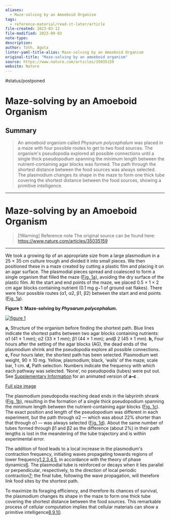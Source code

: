 ```yaml
---
aliases:
  - Maze-solving by an Amoeboid Organism
tags:
  - reference-material/read-it-later/article
file-created: 2023-03-12
file-modified: 2023-09-03
note-type: 
description: 
author: Tóth, Ágota
linter-yaml-title-alias: Maze-solving by an Amoeboid Organism
original-title: "Maze-solving by an amoeboid organism"
source: https://www.nature.com/articles/35035159
website: Nature
---
```


 #status/postponed

# Maze-solving by an Amoeboid Organism

## Summary

> An amoeboid organism called *Physarum polycephalum* was placed in a maze with four possible routes to get to two food sources. The organism's pseudopodia explored all possible connections until a single thick pseudopodium spanning the minimum length between the nutrient-containing agar blocks was formed. The path through the shortest distance between the food sources was always selected. The plasmodium changes its shape in the maze to form one thick tube covering the shortest distance between the food sources, showing a primitive intelligence.

---

# Maze-solving by an Amoeboid Organism

> [!Warning] Reference note
> The original source can be found here: https://www.nature.com/articles/35035159

---

We took a growing tip of an appropriate size from a large plasmodium in a 25 × 35 cm culture trough and divided it into small pieces. We then positioned these in a maze created by cutting a plastic film and placing it on an agar surface. The plasmodial pieces spread and coalesced to form a single organism that filled the maze ([Fig. 1a](https://www.nature.com/articles/35035159#Fig1)), avoiding the dry surface of the plastic film. At the start and end points of the maze, we placed 0.5 × 1 × 2 cm agar blocks containing nutrient (0.1 mg g−1 of ground oat flakes). There were four possible routes (α1, α2, β1, β2) between the start and end points ([Fig. 1a](https://www.nature.com/articles/35035159#Fig1)).

**Figure 1: Maze-solving by *Physarum polycephalum*.**

[![figure 1](Reference%20Materials/Clippings/figure%201.jpg)](https://www.nature.com/articles/35035159/figures/1)

**a,** Structure of the organism before finding the shortest path. Blue lines indicate the shortest paths between two agar blocks containing nutrients: α1 (41 ± 1 mm); α2 (33 ± 1 mm); β1 (44 ± 1 mm); andβ 2 (45 ± 1 mm). **b,** Four hours after the setting of the agar blocks (AG), the dead ends of the plasmodium shrink and the pseudopodia explore all possible connections. **c,** Four hours later, the shortest path has been selected. Plasmodium wet weight, 90 ± 10 mg. Yellow, plasmodium; black, ‘walls’ of the maze; scale bar, 1 cm. **d,** Path selection. Numbers indicate the frequency with which each pathway was selected. ‘None’, no pseudopodia (tubes) were put out. See [Supplementary Information](https://www.nature.com/articles/35035159#MOESM1) for an animated version of **a–c** .

[Full size image](https://www.nature.com/articles/35035159/figures/1)

The plasmodium pseudopodia reaching dead ends in the labyrinth shrank ([Fig. 1b](https://www.nature.com/articles/35035159#Fig1)), resulting in the formation of a single thick pseudopodium spanning the minimum length between the nutrient-containing agar blocks ([Fig. 1c](https://www.nature.com/articles/35035159#Fig1)). The exact position and length of the pseudopodium was different in each experiment, but the path through α2 — which was about 22% shorter than that through α1 — was always selected ([Fig. 1d](https://www.nature.com/articles/35035159#Fig1)). About the same number of tubes formed through β1 and β2 as the difference (about 2%) in their path lengths is lost in the meandering of the tube trajectory and is within experimental error.

The addition of food leads to a local increase in the plasmodium's contraction frequency, initiating waves propagating towards regions of lower frequency[1](https://www.nature.com/articles/35035159#ref-CR1 "Durham, A. C. & Ridgeway, E. B. J. Cell Biol. 69 , 218–223 (1976)."),[2](https://www.nature.com/articles/35035159#ref-CR2 "Matsumoto, K., Ueda, T. & Kobatake, Y. J. Theor. Biol. 122, 339– 345 (1986)."),[3](https://www.nature.com/articles/35035159#ref-CR3 "Miyake, Y., Tada, H., Yano, M. & Shimizu, H. Cell Struct. Funct.  19, 363–370 ( 1994)."),[4](https://www.nature.com/articles/35035159#ref-CR4 "Nakagaki, T., Yamada, H. & Ito, M.  J. Theor. Biol. 197, 497–506 (1999)."),[5](https://www.nature.com/articles/35035159#ref-CR5 "Yamada, H., Nakagaki, T. & Ito, M. Phys. Rev. E 59, 1009– 1014 (1999)."), in accordance with the theory of phase dynamics[6](https://www.nature.com/articles/35035159#ref-CR6 "Kuramoto, Y. in  Chemical Oscillations, Waves and Turbulence (Springer, Berlin, 1984)."). The plasmodial tube is reinforced or decays when it lies parallel or perpendicular, respectively, to the direction of local periodic contraction[7](https://www.nature.com/articles/35035159#ref-CR7 "Nakagaki, T., Yamada, H. & Ueda, T. Biophys. Chem. 84, 195– 204 (2000)."); the final tube, following the wave propagation, will therefore link food sites by the shortest path.

To maximize its foraging efficiency, and therefore its chances of survival, the plasmodium changes its shape in the maze to form one thick tube covering the shortest distance between the food sources. This remarkable process of cellular computation implies that cellular materials can show a primitive intelligence[8](https://www.nature.com/articles/35035159#ref-CR8 "Sepulchre, J. A., Babloyantz, A. & Steels, L. in Proc. Int. Conf. on Artificial Neural Networks (eds Kohonen, T. et al.) 1265–1268 (Elsevier, Amsterdam, 1991)."),[9](https://www.nature.com/articles/35035159#ref-CR9 "Sepulchre, J. A. & Babloyantz, A. Phys. Rev. E 48, 187–195 (1993)."),[10](https://www.nature.com/articles/35035159#ref-CR10 "Steinbock, O., Tóth, Á. & Showalter, K. Science 267, 868 –871 (1995).").
